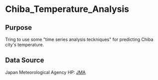 # Chiba_Temperature_Analysis

## Purpose

Tring to use some "time series analysis teckniques" for predicting Chiba city's temperature.

## Data Source

Japan Meteorological Agency HP: [JMA](http://www.data.jma.go.jp/obd/stats/etrn/select/prefecture00.php)
